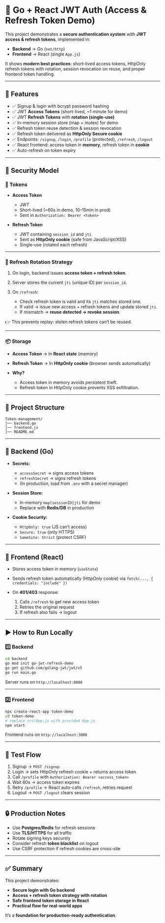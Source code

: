 # 🔐 Go + React JWT Auth (Access & Refresh Token Demo)

This project demonstrates a **secure authentication system** with **JWT access & refresh tokens**, implemented in:

* **Backend** → Go (`net/http`)
* **Frontend** → React (single `App.js`)

It shows **modern best practices**: short-lived access tokens, HttpOnly refresh tokens with rotation, session revocation on reuse, and proper frontend token handling.

---

## 🚀 Features

* ✅ Signup & login with bcrypt password hashing
* ✅ JWT **Access Tokens** (short-lived, \~1 minute for demo)
* ✅ JWT **Refresh Tokens** with **rotation (single-use)**
* ✅ In-memory session store (map + mutex) for demo
* ✅ Refresh token reuse detection & session revocation
* ✅ Refresh token delivered as **HttpOnly Secure cookie**
* ✅ Endpoints: `/signup`, `/login`, `/profile` (protected), `/refresh`, `/logout`
* ✅ React frontend: access token in **memory**, refresh token in **cookie**
* ✅ Auto-refresh on token expiry

---

## 🧠 Security Model

### 🔑 Tokens

* **Access Token**

  * JWT
  * Short-lived (\~60s in demo, 10–15min in prod)
  * Sent in `Authorization: Bearer <token>`

* **Refresh Token**

  * JWT containing `session_id` and `jti`
  * Sent as **HttpOnly cookie** (safe from JavaScript/XSS)
  * Single-use (rotated each refresh)

---

### 🔄 Refresh Rotation Strategy

1. On login, backend issues **access token + refresh token**.
2. Server stores the current `jti` (unique ID) per `session_id`.
3. On `/refresh`:

   * Check refresh token is valid and its `jti` matches stored one.
   * If valid → issue new access + refresh tokens and update stored `jti`.
   * If mismatch → **reuse detected → revoke session**.

👉 This prevents replay: stolen refresh tokens can’t be reused.

---

### 📦 Storage

* **Access Token** → In **React state** (memory)
* **Refresh Token** → In **HttpOnly cookie** (browser sends automatically)
* **Why?**

  * Access token in memory avoids persistent theft.
  * Refresh token in HttpOnly cookie prevents XSS exfiltration.

---

## 📂 Project Structure

```
Token-management/
│── backend.go
│── frontend.js
│── README.md
```

---

## 🔧 Backend (Go)

* **Secrets:**

  * `accessSecret` → signs access tokens
  * `refreshSecret` → signs refresh tokens
  * (In production, load from `.env` with a secret manager)

* **Session Store:**

  * In-memory `map[sessionID]jti` for demo
  * Replace with **Redis/DB** in production

* **Cookie Security:**

  * `HttpOnly: true` (JS can’t access)
  * `Secure: true` (only HTTPS)
  * `SameSite: Strict` (protect CSRF)

---

## 🎨 Frontend (React)

* Stores access token in memory (`useState`)
* Sends refresh token automatically (HttpOnly cookie) via `fetch(..., { credentials: "include" })`
* On **401/403** response:

  1. Calls `/refresh` to get new access token
  2. Retries the original request
  3. If refresh also fails → logout

---

## ▶️ How to Run Locally

### 1️⃣ Backend

```bash
cd backend
go mod init go-jwt-refresh-demo
go get github.com/golang-jwt/jwt/v5
go run main.go
```

Server runs on `http://localhost:8080`

---

### 2️⃣ Frontend

```bash
npx create-react-app token-demo
cd token-demo
# replace src/App.js with provided App.js
npm start
```

Frontend runs on `http://localhost:3000`

---

## 🧪 Test Flow

1. Signup → `POST /signup`
2. Login → sets HttpOnly refresh cookie + returns access token
3. Call `/profile` with `Authorization: Bearer <access_token>`
4. Wait 60s → access token expires
5. Retry `/profile` → React auto-calls `/refresh`, retries request
6. Logout → `POST /logout` clears session

---

## 🔒 Production Notes

* Use **Postgres/Redis** for refresh sessions
* Use **TLS/HTTPS** for all traffic
* Rotate signing keys securely
* Consider refresh **token blacklist** on logout
* Use CSRF protection if refresh cookies are cross-site

---

## ✅ Summary

This project demonstrates:

* **Secure login with Go backend**
* **Access + refresh token strategy with rotation**
* **Safe frontend token storage in React**
* **Practical flow for real-world apps**

It’s a **foundation for production-ready authentication**.
